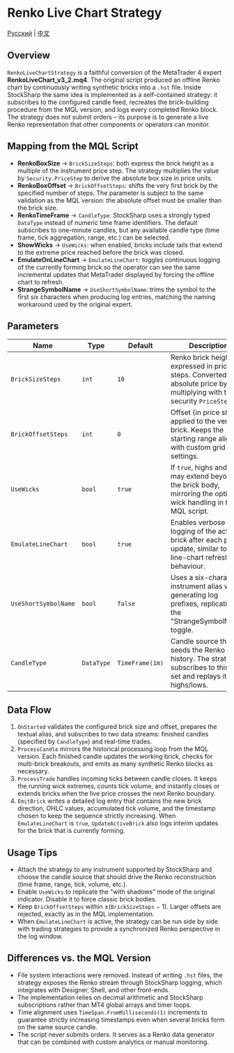 # Renko Live Chart Strategy
[Русский](README_ru.md) | [中文](README_cn.md)

## Overview
`RenkoLiveChartStrategy` is a faithful conversion of the MetaTrader 4 expert **RenkoLiveChart_v3_2.mq4**. The original script
produced an offline Renko chart by continuously writing synthetic bricks into a `.hst` file. Inside StockSharp the same idea is
implemented as a self-contained strategy: it subscribes to the configured candle feed, recreates the brick-building procedure
from the MQL version, and logs every completed Renko block. The strategy does not submit orders – its purpose is to generate a
live Renko representation that other components or operators can monitor.

## Mapping from the MQL Script
- **RenkoBoxSize** → `BrickSizeSteps`: both express the brick height as a multiple of the instrument price step. The strategy
  multiplies the value by `Security.PriceStep` to derive the absolute box size in price units.
- **RenkoBoxOffset** → `BrickOffsetSteps`: shifts the very first brick by the specified number of steps. The parameter is subject
  to the same validation as the MQL version: the absolute offset must be smaller than the brick size.
- **RenkoTimeFrame** → `CandleType`: StockSharp uses a strongly typed `DataType` instead of numeric time frame identifiers.
  The default subscribes to one-minute candles, but any available candle type (time frame, tick aggregation, range, etc.) can be
  selected.
- **ShowWicks** → `UseWicks`: when enabled, bricks include tails that extend to the extreme price reached before the brick was
  closed.
- **EmulateOnLineChart** → `EmulateLineChart`: toggles continuous logging of the currently forming brick so the operator can see
  the same incremental updates that MetaTrader displayed by forcing the offline chart to refresh.
- **StrangeSymbolName** → `UseShortSymbolName`: trims the symbol to the first six characters when producing log entries, matching
  the naming workaround used by the original expert.

## Parameters
| Name | Type | Default | Description |
| --- | --- | --- | --- |
| `BrickSizeSteps` | `int` | `10` | Renko brick height expressed in price steps. Converted to absolute price by multiplying with the security `PriceStep`. |
| `BrickOffsetSteps` | `int` | `0` | Offset (in price steps) applied to the very first brick. Keeps the starting range aligned with custom grid settings. |
| `UseWicks` | `bool` | `true` | If `true`, highs and lows may extend beyond the brick body, mirroring the optional wick handling in the MQL script. |
| `EmulateLineChart` | `bool` | `true` | Enables verbose logging of the active brick after each price update, similar to the line-chart refresh behaviour. |
| `UseShortSymbolName` | `bool` | `false` | Uses a six-character instrument alias when generating log prefixes, replicating the "StrangeSymbolName" toggle. |
| `CandleType` | `DataType` | `TimeFrame(1m)` | Candle source that seeds the Renko history. The strategy subscribes to this data set and replays its highs/lows. |

## Data Flow
1. `OnStarted` validates the configured brick size and offset, prepares the textual alias, and subscribes to two data streams:
   finished candles (specified by `CandleType`) and real-time trades.
2. `ProcessCandle` mirrors the historical processing loop from the MQL version. Each finished candle updates the working brick,
   checks for multi-brick breakouts, and emits as many synthetic Renko blocks as necessary.
3. `ProcessTrade` handles incoming ticks between candle closes. It keeps the running wick extremes, counts tick volume, and
   instantly closes or extends bricks when the live price crosses the next Renko boundary.
4. `EmitBrick` writes a detailed log entry that contains the new brick direction, OHLC values, accumulated tick volume, and the
   timestamp chosen to keep the sequence strictly increasing. When `EmulateLineChart` is `true`, `UpdateActiveBrick` also logs
   interim updates for the brick that is currently forming.

## Usage Tips
- Attach the strategy to any instrument supported by StockSharp and choose the candle source that should drive the Renko
  reconstruction (time frame, range, tick, volume, etc.).
- Enable `UseWicks` to replicate the "with shadows" mode of the original indicator. Disable it to force classic brick bodies.
- Keep `BrickOffsetSteps` within ±(`BrickSizeSteps` − 1). Larger offsets are rejected, exactly as in the MQL implementation.
- When `EmulateLineChart` is active, the strategy can be run side by side with trading strategies to provide a synchronized Renko
  perspective in the log window.

## Differences vs. the MQL Version
- File system interactions were removed. Instead of writing `.hst` files, the strategy exposes the Renko stream through StockSharp
  logging, which integrates with Designer, Shell, and other front-ends.
- The implementation relies on decimal arithmetic and StockSharp subscriptions rather than MT4 global arrays and timer loops.
- Time alignment uses `TimeSpan.FromMilliseconds(1)` increments to guarantee strictly increasing timestamps even when several
  bricks form on the same source candle.
- The script never submits orders. It serves as a Renko data generator that can be combined with custom analytics or manual
  monitoring.
